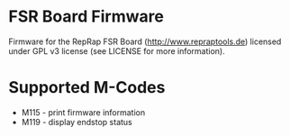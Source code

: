 # FSR Board Firmware
Firmware for the RepRap FSR Board (http://www.repraptools.de) licensed under GPL v3 license (see LICENSE for more information).

# Supported M-Codes
* M115 - print firmware information
* M119 - display endstop status
